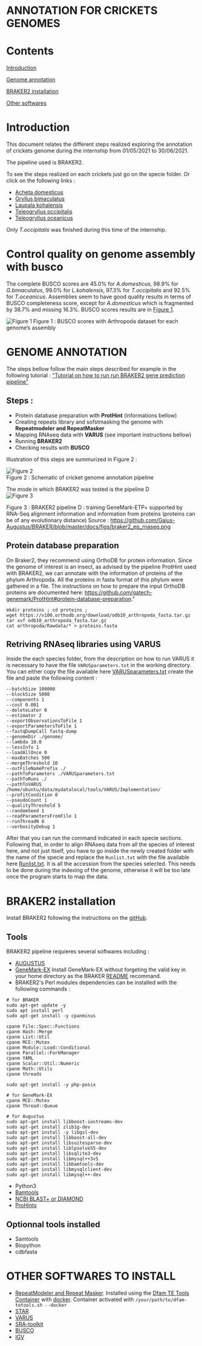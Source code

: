 # ANNOTATION FOR CRICKETS GENOMES

# Contents

[Introduction](#introduction)

[Genome annotation](#genome_annotation)

[BRAKER2 installation](#braker2-installation)

[Other softwares](#other-softwares-to-install)
    
# Introduction 

This document relates the different steps realized exploring the annotation of crickets genome during the internship from 01/05/2021 to 30/06/2021.

The pipeline used is BRAKER2.

To see the steps realized on each crickets just go on the specie folder. Or click on the following links :
- [Acheta domesticus](https://github.com/Morgane-des-Ligneris/cricket_genome_annotation_pipeline/blob/main/acheta_domesticus/ACHETA_DOMESTICUS.md)
- [Gryllus bimaculatus](https://github.com/Morgane-des-Ligneris/cricket_genome_annotation_pipeline/blob/main/gryllus_bimaculatus/GRYLLUS_BIMACULATUS.md)
- [Laupala kohalensis](https://github.com/Morgane-des-Ligneris/cricket_genome_annotation_pipeline/blob/main/laupala_kohalensis/LAUPALA_KOHALENSIS.md)
- [Teleogryllus occipitalis](https://github.com/Morgane-des-Ligneris/cricket_genome_annotation_pipeline/blob/main/teleogryllus_occipitalis/TELEOGRYLLUS_OCCIPITALIS.md)
- [Teleogryllus oceanicus](https://github.com/Morgane-des-Ligneris/cricket_genome_annotation_pipeline/blob/main/teleogryllus_oceanicus/TELEOGRYLLUS_OCEANICUS.md)

Only _T.occipitalis_ was finished during this time of the internship.

# Control quality on genome assembly with busco

The complete BUSCO scores are 45.0% for _A.domesticus_, 98.9% for _G.bimaculatus_, 99.0% for _L.kohalensis_, 97.3% for _T.occipitalis_ and 92.5% for _T.oceanicus_. Assemblies seem to have good quality results in terms of BUSCO completeness score, except for _A.domesticus_ which is fragmented by 38.7% and missing 16.3%. BUSCO scores results are in [Figure 1](#figure).

![Figure 1][figure1]
Figure 1 : BUSCO scores with Arthropoda dataset for each genome’s assembly

[figure1]: busco_results/assembly/busco_figure.png 


# GENOME ANNOTATION 
The steps bellow follow the main steps described for example in the following tutorial : ["Tutorial on how to run run BRAKER2 gene prediction pipeline"](https://bioinformaticsworkbook.org/dataAnalysis/GenomeAnnotation/Intro_to_Braker2.html#gsc.tab=0)

## Steps : 
- Protein database preparation with **ProtHint** (informations bellow)
- Creating repeats library and sofstmasking the genome with **Repeatmodeler and RepeatMasker** 
- Mapping RNAseq data with **VARUS** (see important instructions bellow)
- Running **BRAKER2**
- Checking results with **BUSCO**

Illustration of this steps are summurized in Figure 2 :  

![Figure 2][figure2]  
Figure 2 : Schematic of cricket genome annotation pipeline

[figure2]: docs/pipeline.jpeg

The mode in which BRAKER2 was tested is the pipeline D   
![Figure 3][figure3]

Figure 3 : BRAKER2 pipeline D : training GeneMark-ETP+ supported by RNA-Seq alignment information and information from proteins (proteins can be of any evolutionary distance) Source : https://github.com/Gaius-Augustus/BRAKER/blob/master/docs/figs/braker2_ep_rnaseq.png 

[figure3]: docs/braker2_ep_rnaseq.png

## Protein database preparation

On Braker2, they recommend using OrthoDB for protein information. Since the genome of interest is an insect, as advised by the pipeline ProtHint used with BRAKER2, we can annotate with the information of proteins of the phylum Arthropoda. All the proteins in fasta format of this phylum were gathered in a file. The instructions on how to prepare the input OrthoDB proteins are documented here: https://github.com/gatech-genemark/ProtHint#protein-database-preparation."
```
mkdir proteins ; cd proteins ; 
wget https://v100.orthodb.org/download/odb10_arthropoda_fasta.tar.gz
tar xvf odb10_arthropoda_fasta.tar.gz
cat arthropoda/Rawdata/* > proteins.fasta
```

## Retriving RNAseq libraries using VARUS 

Inside the each species folder, from the description on how to run VARUS it is necessary to have the file `VARUSparameters.txt` in the working directory. You can either copy the file available here [VARUSparameters.txt](https://github.com/Morgane-des-Ligneris/cricket_genome_annotation_pipeline/blob/main/VARUSparameters.txt) create the file and paste the following content : 
```
--batchSize 100000
--blockSize 5000
--components 1
--cost 0.001
--deleteLater 0
--estimator 2
--exportObservationsToFile 1
--exportParametersToFile 1
--fastqDumpCall fastq-dump
--genomeDir ./genome/
--lambda 10.0
--lessInfo 1
--loadAllOnce 0
--maxBatches 500
--mergeThreshold 10
--outFileNamePrefix ./
--pathToParameters ./VARUSparameters.txt
--pathToRuns ./
--pathToVARUS /home/ubuntu/data/mydatalocal/tools/VARUS/Implementation/
--profitCondition 0
--pseudoCount 1
--qualityThreshold 5
--randomSeed 1
--readParametersFromFile 1
--runThreadN 8
--verbosityDebug 1

```

After that you can run the command indicated in each specie sections. Following that, in order to align RNAseq data from all the species of interest here, and not just itself, you have to go inside the newly created folder with the name of the specie and replace the `Runlist.txt` with the file available here [Runlist.txt](https://github.com/Morgane-des-Ligneris/cricket_genome_annotation_pipeline/blob/main/Runlist.txt). It is all the accession from the species selected.
This needs to be done during the indexing of the genome, otherwise it will be too late once the program starts to map the data.  

# BRAKER2 installation
Install BRAKER2 following the instructions on the [gitHub](https://github.com/Gaius-Augustus/BRAKER).

## Tools 
BRAKER2 pipeline requieres several softwares including : 
- [AUGUSTUS](https://github.com/Gaius-Augustus/Augustus)
- [GeneMark-EX](http://exon.gatech.edu/GeneMark/license_download.cgi)
Install GeneMark-EX without forgeting the valid key in your home directory as the BRAKER [README](https://github.com/Gaius-Augustus/BRAKER#genemark-ex) recommand.
- BRAKER2's Perl modules dependencies can be installed with the following commands :
```
# for BRAKER 
sudo apt-get update -y 
sudo apt install perl
sudo apt-get install -y cpanminus 

cpanm File::Spec::Functions
cpanm Hash::Merge
cpanm List::Util
cpanm MCE::Mutex
cpanm Module::Load::Conditional
cpanm Parallel::ForkManager
cpanm YAML
cpanm Scalar::Util::Numeric
cpanm Math::Utils
cpanm threads

sudo apt-get install -y php-posix

# for GeneMark-EX
cpanm MCE::Mutex
cpanm Thread::Queue

# for Augustus 
sudo apt-get install libboost-iostreams-dev
sudo apt-get install zlib1g-dev
sudo apt-get install -y libgsl-dev
sudo apt-get install libboost-all-dev
sudo apt-get install libsuitesparse-dev
sudo apt-get install liblpsolve55-dev
sudo apt-get install libsqlite3-dev
sudo apt-get install libmysql++3v5
sudo apt-get install libbamtools-dev
sudo apt-get install libmysqlclient-dev
sudo apt-get install libmysql++-dev
```
- Python3
- [Bamtools](https://github.com/pezmaster31/bamtools)
- [NCBI BLAST+ or DIAMOND](https://github.com/Gaius-Augustus/BRAKER#ncbi-blast-or-diamond) 
- [ProHints](https://github.com/gatech-genemark/ProtHint)

## Optionnal tools installed 
- Samtools
- Biopython
- cdbfasta


# OTHER SOFTWARES TO INSTALL 
- [RepeatModeler and Repeat Masker](https://github.com/ISUgenomics/bioinformatics-workbook/blob/master/dataAnalysis/ComparativeGenomics/RepeatModeler_RepeatMasker.md). Installed using the [Dfam TE Tools Container](https://github.com/Dfam-consortium/TETools) with [docker](https://www.docker.com). Container activated with ``` /your/path/to/dfam-tetools.sh --docker ```
- [STAR](http://manpages.ubuntu.com/manpages/focal/man1/STAR.1.html)
- [VARUS](https://github.com/Gaius-Augustus/VARUS)
- [SRA-toolkit](https://github.com/ncbi/sra-tools/wiki/02.-Installing-SRA-Toolkit)
- [BUSCO](https://busco.ezlab.org/busco_userguide.html#conda-package) 
- [IGV](https://software.broadinstitute.org/software/igv/)